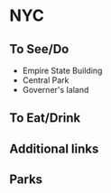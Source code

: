 # NYC


## To See/Do

* Empire State Building
* Central Park 
* Governer's Ialand

## To Eat/Drink



## Additional links


## Parks 


